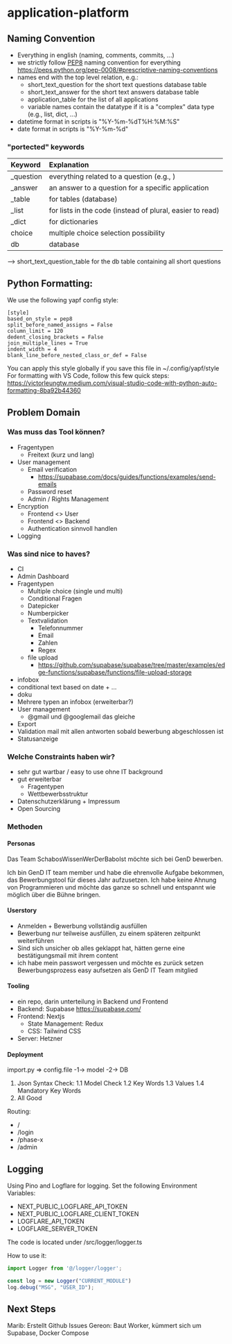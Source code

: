 # application-platform

## Naming Convention

- Everything in english (naming, comments, commits, ...)
- we strictly follow [PEP8](https://peps.python.org/pep-0008) naming convention for everything <https://peps.python.org/pep-0008/#prescriptive-naming-conventions>
- names end with the top level relation, e.g.:
  - short_text_question for the short text questions database table
  - short_text_answer for the short text answers database table
  - application_table for the list of all applications
  - variable names contain the datatype if it is a "complex" data type (e.g., list, dict, ...)
- datetime format in scripts is "%Y-%m-%dT%H:%M:%S"
- date format in scripts is "%Y-%m-%d"

### "portected" keywords

| Keyword | Explanation |
| :-- | :-- |
| _question | everything related to a question (e.g., ) |
| _answer | an answer to a question for a specific application |
| _table | for tables (database) |
| _list | for lists in the code (instead of plural, easier to read) |
| _dict | for dictionaries |
| choice | multiple choice selection possibility |
| db| database |

--> short_text_question_table for the db table containing all short questions
## Python Formatting:
We use the following yapf config style:

```
[style]
based_on_style = pep8
split_before_named_assigns = False
column_limit = 120
dedent_closing_brackets = False
join_multiple_lines = True
indent_width = 4
blank_line_before_nested_class_or_def = False
```
You can apply this style globally if you save this file in ~/.config/yapf/style
For formatting with VS Code, follow this few quick steps: https://victorleungtw.medium.com/visual-studio-code-with-python-auto-formatting-8ba92b44360 


## Problem Domain

### Was muss das Tool können?

- Fragentypen
  - Freitext (kurz und lang)
- User management
  - Email verification
    - <https://supabase.com/docs/guides/functions/examples/send-emails>
  - Password reset
  - Admin / Rights Management
- Encryption
  - Frontend <> User
  - Frontend <> Backend
  - Authentication sinnvoll handlen
- Logging

### Was sind nice to haves?

- CI
- Admin Dashboard
- Fragentypen
  - Multiple choice (single und multi)
  - Conditional Fragen
  - Datepicker
  - Numberpicker
  - Textvalidation
    - Telefonnummer
    - Email
    - Zahlen
    - Regex
  - file upload
    - <https://github.com/supabase/supabase/tree/master/examples/edge-functions/supabase/functions/file-upload-storage>
- infobox
- conditional text based on date + …
- doku
- Mehrere typen an infobox (erweiterbar?)
- User management
  - @gmail und @googlemail das gleiche
- Export
- Validation mail mit allen antworten sobald bewerbung abgeschlossen ist
- Statusanzeige

### Welche Constraints haben wir?

- sehr gut wartbar / easy to use ohne IT background
- gut erweiterbar
  - Fragentypen
  - Wettbewerbsstruktur
- Datenschutzerklärung + Impressum
- Open Sourcing

### Methoden

#### Personas

Das Team SchabosWissenWerDerBaboIst möchte sich bei GenD bewerben.

Ich bin GenD IT team member und habe die ehrenvolle Aufgabe bekommen, das Bewerbungstool für dieses Jahr aufzusetzen. Ich habe keine Ahnung von Programmieren und möchte das ganze so schnell und entspannt wie möglich über die Bühne bringen.

#### Userstory

- Anmelden + Bewerbung vollständig ausfüllen
- Bewerbung nur teilweise ausfüllen, zu einem späteren zeitpunkt weiterführen
- Sind sich unsicher ob alles geklappt hat, hätten gerne eine bestätigungsmail mit ihrem content
- ich habe mein passwort vergessen und möchte es zurück setzen
Bewerbungsprozess easy aufsetzen als GenD IT Team mitglied

#### Tooling

- ein repo, darin unterteilung in Backend und Frontend
- Backend: Supabase <https://supabase.com/>
- Frontend: Nextjs
  - State Management: Redux
  - CSS: Tailwind CSS
- Server: Hetzner

#### Deployment

import.py => config.file -1-> model -2-> DB

1. Json Syntax Check:
  1.1 Model Check
  1.2 Key Words
  1.3 Values
  1.4 Mandatory Key Words
2. All Good

Routing:

- /
- /login
- /phase-x
- /admin

## Logging
Using Pino and Logflare for logging.
Set the following Environment Variables:
- NEXT_PUBLIC_LOGFLARE_API_TOKEN
- NEXT_PUBLIC_LOGFLARE_CLIENT_TOKEN
- LOGFLARE_API_TOKEN
- LOGFLARE_SERVER_TOKEN

The code is located under /src/logger/logger.ts

How to use it:
```ts
import Logger from '@/logger/logger';

const log = new Logger("CURRENT_MODULE")
log.debug("MSG", "USER_ID");
```

## Next Steps

Marib: Erstellt Github Issues
Gereon: Baut Worker, kümmert sich um Supabase, Docker Compose
